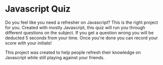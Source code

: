 # Javascript Quiz

Do you feel like you need a refresher on Javascript? This is the right project for you. Created with mostly Javascript, this quiz will run you through different questions on the subject. If you get a question wrong you will be deducted 5 seconds from your time. Once you're done you can record your score with your initials!  

This project was created to help people refresh their knowledge on Javascript while still playing against your friends. 